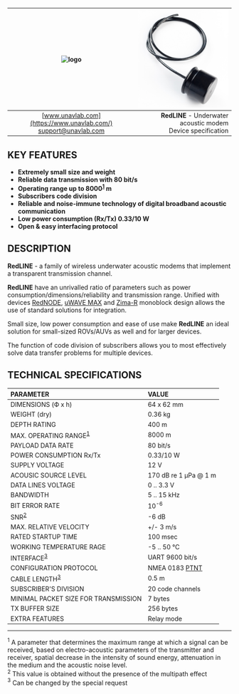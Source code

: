 | ![logo](https://ucnl.github.io/documentation/sm_logo.png) | ![logo](/documentation/def_modem_black.png) |
| :---: | ---: |
| [www.unavlab.com](https://www.unavlab.com/) <br/> [support@unavlab.com](mailto:support@unavlab.com) | **RedLINE** - Underwater acoustic modem <br/> Device specification |

## KEY FEATURES
* **Extremely small size and weight**
* **Reliable data transmission with 80 bit/s**
* **Operating range up to 8000<sup>[1](#footnote1)</sup> m**
* **Subscribers code division**
* **Reliable and noise-immune technology of digital broadband acoustic communication**
* **Low power consumption (Rx/Tx) 0.33/10 W**
* **Open & easy interfacing protocol**


## DESCRIPTION
**RedLINE** - a family of wireless underwater acoustic modems that implement a transparent transmission channel.

**RedLINE** have an unrivalled ratio of parameters such as power consumption/dimensions/reliability and transmission range.
Unified with devices [RedNODE](/documentation/EN/RedWAVE/RedNODE_Specification_en.md), [uWAVE MAX](/documentation/EN/uWAVE/uWAVE_Max_Specification_en.md) and [Zima-R](/documentation/EN/Zima/Zima_R_Specification_en.md) monoblock design allows the use of standard solutions for integration.

Small size, low power consumption and ease of use make **RedLINE** an ideal solution for small-sized ROVs/AUVs as well
and for larger devices.

The function of code division of subscribers allows you to most effectively solve data transfer problems for multiple devices.

<div style="page-break-after: always;"></div>

## TECHNICAL SPECIFICATIONS

| PARAMETER | VALUE |
| :--- | :--- |
| DIMENSIONS (Ф х h) | 64 x 62 mm |
| WEIGHT (dry) | 0.36 kg |
| DEPTH RATING | 400 m |
| MAX. OPERATING RANGE<sup>[1](#footnote1)</sup> | 8000 m |
| PAYLOAD DATA RATE | 80 bit/s |
| POWER CONSUMPTION Rx/Tx | 0.33/10 W |
| SUPPLY VOLTAGE | 12 V |
| ACOUSIC SOURCE LEVEL | 170 dB re 1 μPa @ 1 m |
| DATA LINES VOLTAGE | 0 .. 3.3 V |
| BANDWIDTH | 5 .. 15 kHz |
| BIT ERROR RATE | 10<sup>-6</sup> |
| SNR<sup>[2](#footnote2)</sup> | -6 dB |
| MAX. RELATIVE VELOCITY | +/- 3 m/s |
| RATED STARTUP TIME | 100 msec |
| WORKING TEMPERATURE RAGE | -5 .. 50 °C |
| INTERFACE<sup>[3](#footnote3)</sup> | UART 9600 bit/s |
| CONFIGURATION PROTOCOL | NMEA 0183 [PTNT](RedLINE_Protocol_Specifications_en.md) |
| CABLE LENGTH<sup>[3](#footnote3)</sup> | 0.5 m |
| SUBSCRIBER'S DIVISION | 20 code channels |
| MINIMAL PACKET SIZE FOR TRANSMISSION | 7 bytes |
| TX BUFFER SIZE | 256 bytes |
| EXTRA FEATURES | Relay mode |
  
________________
<a name="footnote1"><sup>1</sup></a> A parameter that determines the maximum range at which a signal can be received, based on electro-acoustic parameters of the transmitter and receiver, spatial decrease in the intensity of sound energy, attenuation in the medium and the acoustic noise level.  
<a name="footnote2"><sup>2</sup></a> This value is obtained without the presence of the multipath effect  
<a name="footnote3"><sup>3</sup></a> Can be changed by the special request  

